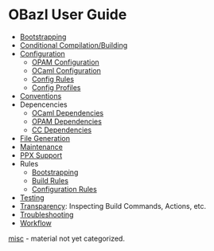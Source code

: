 OBazl User Guide
================

-   [Bootstrapping](bootstrap.md)
-   [Conditional Compilation/Building]()
-   [Configuration](configuration.md)
    -   [OPAM Configuration](configuration.md#opamconfig)
    -   [OCaml Configuration](configuration.md#ocamlconfig)
    -   [Config Rules](configrules.md)
    -   [Config Profiles](configprofiles.md)
-   [Conventions](conventions.md)
-   Depencencies
    -   [OCaml Dependencies](dependencies_ocaml.md)
    -   [OPAM Dependencies](dependencies_opam.md)
    -   [CC Dependencies](dependencies_cc.md)
-   [File Generation](filegen.md)
-   [Maintenance](maintenance.md)
-   [PPX Support](ppx.md)
-   Rules
    -   [Bootstrapping](bootstrap.md#rules)
    -   [Build Rules](build_rules.md)
    -   [Configuration Rules](configrules.md)
-   [Testing](testing.md)
-   [Transparency](transparency.md): Inspecting Build Commands, Actions,
    etc.
-   [Troubleshooting](troubleshooting.md)
-   [Workflow](workflow.md)

[misc](misc.md) - material not yet categorized.

